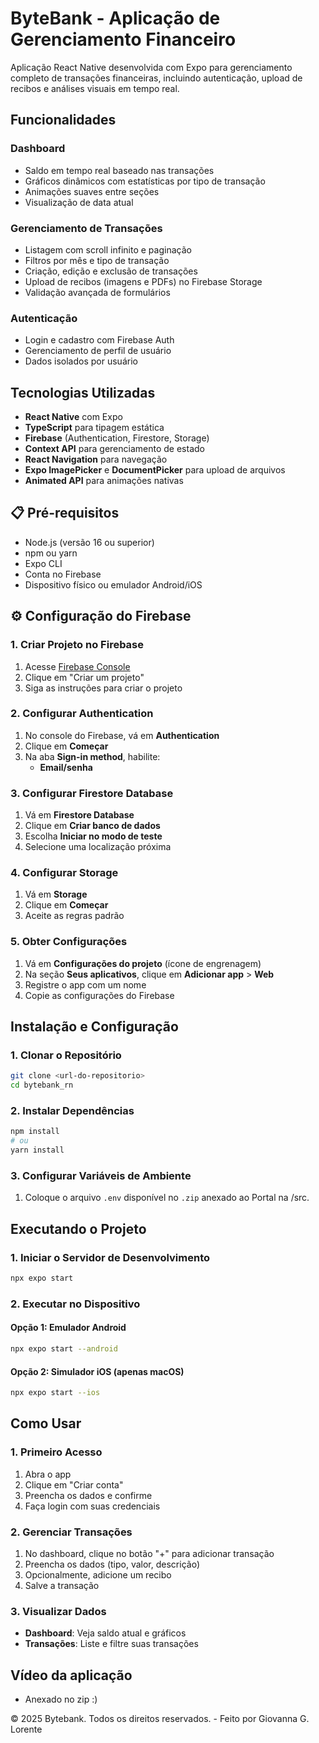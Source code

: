 # ByteBank - Aplicação de Gerenciamento Financeiro

Aplicação React Native desenvolvida com Expo para gerenciamento completo de transações financeiras, incluindo autenticação, upload de recibos e análises visuais em tempo real.

## Funcionalidades

### Dashboard
- Saldo em tempo real baseado nas transações
- Gráficos dinâmicos com estatísticas por tipo de transação
- Animações suaves entre seções
- Visualização de data atual

### Gerenciamento de Transações
- Listagem com scroll infinito e paginação
- Filtros por mês e tipo de transação
- Criação, edição e exclusão de transações
- Upload de recibos (imagens e PDFs) no Firebase Storage
- Validação avançada de formulários

### Autenticação
- Login e cadastro com Firebase Auth
- Gerenciamento de perfil de usuário
- Dados isolados por usuário

## Tecnologias Utilizadas

- **React Native** com Expo
- **TypeScript** para tipagem estática
- **Firebase** (Authentication, Firestore, Storage)
- **Context API** para gerenciamento de estado
- **React Navigation** para navegação
- **Expo ImagePicker** e **DocumentPicker** para upload de arquivos
- **Animated API** para animações nativas

## 📋 Pré-requisitos

- Node.js (versão 16 ou superior)
- npm ou yarn
- Expo CLI
- Conta no Firebase
- Dispositivo físico ou emulador Android/iOS

## ⚙️ Configuração do Firebase

### 1. Criar Projeto no Firebase
1. Acesse [Firebase Console](https://console.firebase.google.com/)
2. Clique em "Criar um projeto"
3. Siga as instruções para criar o projeto

### 2. Configurar Authentication
1. No console do Firebase, vá em **Authentication**
2. Clique em **Começar**
3. Na aba **Sign-in method**, habilite:
   - **Email/senha**

### 3. Configurar Firestore Database
1. Vá em **Firestore Database**
2. Clique em **Criar banco de dados**
3. Escolha **Iniciar no modo de teste**
4. Selecione uma localização próxima

### 4. Configurar Storage
1. Vá em **Storage**
2. Clique em **Começar**
3. Aceite as regras padrão

### 5. Obter Configurações
1. Vá em **Configurações do projeto** (ícone de engrenagem)
2. Na seção **Seus aplicativos**, clique em **Adicionar app** > **Web**
3. Registre o app com um nome
4. Copie as configurações do Firebase

## Instalação e Configuração

### 1. Clonar o Repositório
```bash
git clone <url-do-repositorio>
cd bytebank_rn
```

### 2. Instalar Dependências
```bash
npm install
# ou
yarn install
```

### 3. Configurar Variáveis de Ambiente
1. Coloque o arquivo `.env` disponível no `.zip` anexado ao Portal na /src.

## Executando o Projeto

### 1. Iniciar o Servidor de Desenvolvimento
```bash
npx expo start
```

### 2. Executar no Dispositivo

#### Opção 1: Emulador Android
```bash
npx expo start --android
```

#### Opção 2: Simulador iOS (apenas macOS)
```bash
npx expo start --ios
```

## Como Usar

### 1. Primeiro Acesso
1. Abra o app
2. Clique em "Criar conta"
3. Preencha os dados e confirme
4. Faça login com suas credenciais

### 2. Gerenciar Transações
1. No dashboard, clique no botão "+" para adicionar transação
2. Preencha os dados (tipo, valor, descrição)
3. Opcionalmente, adicione um recibo
4. Salve a transação

### 3. Visualizar Dados
- **Dashboard**: Veja saldo atual e gráficos
- **Transações**: Liste e filtre suas transações

## Vídeo da aplicação

* Anexado no zip :)

© 2025 Bytebank. Todos os direitos reservados. - Feito por Giovanna G. Lorente